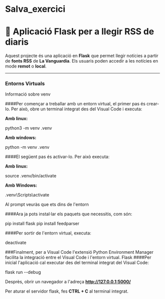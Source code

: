 # Salva_exercici
# 📰 Aplicació Flask per a llegir RSS de diaris

Aquest projecte és una aplicació en **Flask** que permet llegir notícies a partir de **fonts RSS** de **La Vanguardia**. Els usuaris poden accedir a les notícies en mode **remot** o **local**.

---

### Entorns Virtuals
Informació sobre venv

####Per començar a treballar amb un entorn virtual, el primer pas és crear-lo. Per això, obre un terminal integrat des del Visual Code i executa:

**Amb linux:**

python3 -m venv .venv

**Amb windows:**

python -m venv .venv

####El següent pas és activar-lo. Per això executa:

**Amb linux:**

source .venv/bin/activate

**Amb Windows:**

.venv\Scripts\activate

Al prompt veuràs que ets dins de l'entorn

####Ara ja pots instal·lar els paquets que necessitis, com són:

pip install flask
pip install feedparser

####Per sortir de l'entorn virtual, executa:

deactivate

###Finalment, per a Visual Code l'extensió Python Environment Manager facilita la integració entre el Visual Code i l'entorn virtual.
Flask
####Per inicial l'aplicació cal executar des del terminal integrat del Visual Code:

flask run --debug

Desprès, obrir un navegador a l'adreça **http://127.0.0.1:5000/**

Per aturar el servidor flask, fes **CTRL + C** al terminal integrat.

